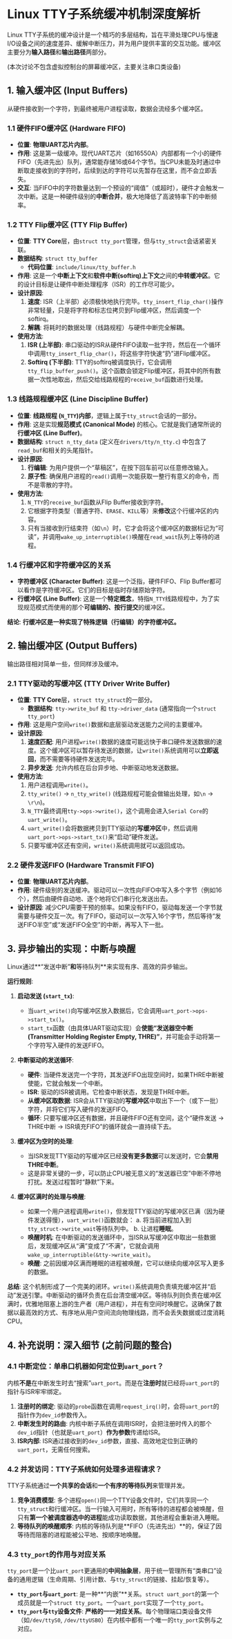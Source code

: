 # Linux TTY子系统缓冲机制深度解析

Linux TTY子系统的缓冲设计是一个精巧的多层结构，旨在平滑处理CPU与慢速I/O设备之间的速度差异、缓解中断压力，并为用户提供丰富的交互功能。缓冲区主要分为**输入路径**和**输出路径**两部分。

(本次讨论不包含虚拟控制台的屏幕缓冲区，主要关注串口类设备)

## 1. 输入缓冲区 (Input Buffers)

从硬件接收到一个字符，到最终被用户进程读取，数据会流经多个缓冲区。

### 1.1 硬件FIFO缓冲区 (Hardware FIFO)

*   **位置**: **物理UART芯片内部**。
*   **作用**: 这是第一级缓冲。现代UART芯片（如16550A）内部都有一个小的硬件FIFO（先进先出）队列，通常能存储16或64个字节。当CPU未能及时通过中断取走接收到的字符时，后续到达的字符可以先暂存在这里，而不会立即丢失。
*   **交互**: 当FIFO中的字符数量达到一个预设的“阈值”（或超时），硬件才会触发一次中断。这是一种硬件级别的**中断合并**，极大地降低了高波特率下的中断频率。

### 1.2 TTY Flip缓冲区 (TTY Flip Buffer)

*   **位置**: **TTY Core**层，由`struct tty_port`管理，但与`tty_struct`会话紧密关联。
*   **数据结构**: `struct tty_buffer`
    *   **代码位置**: `include/linux/tty_buffer.h`
*   **作用**: 这是一个**中断上下文**和**软件中断(softirq)上下文**之间的**中转缓冲区**。它的设计目标是让硬件中断处理程序（ISR）的工作尽可能少。
*   **设计原因**: 
    1.  **速度**: ISR（上半部）必须极快地执行完毕。`tty_insert_flip_char()`操作非常轻量，只是将字符和标志位拷贝到Flip缓冲区，然后调度一个softirq。
    2.  **解耦**: 将耗时的数据处理（线路规程）与硬件中断完全解耦。
*   **使用方法**: 
    1.  **ISR (上半部)**: 串口驱动的ISR从硬件FIFO读取一批字符，然后在一个循环中调用`tty_insert_flip_char()`，将这些字符快速“扔”进Flip缓冲区。
    2.  **Softirq (下半部)**: TTY的softirq被调度执行，它会调用`tty_flip_buffer_push()`。这个函数会锁定Flip缓冲区，将其中的所有数据一次性地取出，然后交给线路规程的`receive_buf`函数进行处理。

### 1.3 线路规程缓冲区 (Line Discipline Buffer)

*   **位置**: **线路规程 (`N_TTY`)内部**，逻辑上属于`tty_struct`会话的一部分。
*   **作用**: 这是实现**规范模式 (Canonical Mode)** 的核心。它就是我们通常所说的**行缓冲区 (Line Buffer)**。
*   **数据结构**: `struct n_tty_data` (定义在`drivers/tty/n_tty.c`) 中包含了`read_buf`和相关的头尾指针。
*   **设计原因**: 
    1.  **行编辑**: 为用户提供一个“草稿区”，在按下回车前可以任意修改输入。
    2.  **原子性**: 确保用户进程的`read()`调用一次能获取一整行有意义的命令，而不是零散的字符。
*   **使用方法**: 
    1.  `N_TTY`的`receive_buf`函数从Flip Buffer接收到字符。
    2.  它根据字符类型（普通字符、`ERASE`、`KILL`等）来**修改**这个行缓冲区的内容。
    3.  只有当接收到行结束符（如`\n`）时，它才会将这个缓冲区的数据标记为“可读”，并调用`wake_up_interruptible()`唤醒在`read_wait`队列上等待的进程。

### 1.4 行缓冲区和字符缓冲区的关系

*   **字符缓冲区 (Character Buffer)**: 这是一个泛指，硬件FIFO、Flip Buffer都可以看作是字符缓冲区。它们的目标是临时存储原始字符。
*   **行缓冲区 (Line Buffer)**: 这是一个**特定概念**，特指`N_TTY`线路规程中，为了实现规范模式而使用的那个**可编辑的、按行提交**的缓冲区。

**结论**: **行缓冲区是一种实现了特殊逻辑（行编辑）的字符缓冲区。**

## 2. 输出缓冲区 (Output Buffers)

输出路径相对简单一些，但同样涉及缓冲。

### 2.1 TTY驱动的写缓冲区 (TTY Driver Write Buffer)

*   **位置**: **TTY Core**层，`struct tty_struct`的一部分。
    *   **数据结构**: `tty->write_buf` 和 `tty->driver_data` (通常指向一个`struct tty_port`)
*   **作用**: 这是用户空间`write()`数据和底层驱动发送能力之间的主要缓冲。
*   **设计原因**: 
    1.  **速度匹配**: 用户进程`write()`数据的速度可能远快于串口硬件发送数据的速度。这个缓冲区可以暂存待发送的数据，让`write()`系统调用可以**立即返回**，而不需要等待硬件发送完毕。
    2.  **异步发送**: 允许内核在后台异步地、中断驱动地发送数据。
*   **使用方法**: 
    1.  用户进程调用`write()`。
    2.  `tty_write()` -> `n_tty_write()` (线路规程可能会做输出处理，如`\n` -> `\r\n`)。
    3.  `N_TTY`最终调用`tty->ops->write()`，这个调用会进入`Serial Core`的`uart_write()`。
    4.  `uart_write()`会将数据拷贝到TTY驱动的**写缓冲区**中，然后调用`uart_port->ops->start_tx()`来“启动”硬件发送。
    5.  只要写缓冲区还有空间，`write()`系统调用就可以返回成功。

### 2.2 硬件发送FIFO (Hardware Transmit FIFO)

*   **位置**: **物理UART芯片内部**。
*   **作用**: 硬件级别的发送缓冲。驱动可以一次性向FIFO中写入多个字节（例如16个），然后由硬件自动地、逐个地将它们串行化发送出去。
*   **设计原因**: 减少CPU需要干预的频率。如果没有FIFO，驱动每发送一个字节就需要与硬件交互一次。有了FIFO，驱动可以一次写入16个字节，然后等待“发送FIFO半空”或“发送FIFO全空”的中断，再写入下一批。

## 3. 异步输出的实现：中断与唤醒

Linux通过**“发送中断”**和**等待队列**来实现有序、高效的异步输出。

**运行规则**:

1.  **启动发送 (`start_tx`)**:
    *   当`uart_write()`向写缓冲区放入数据后，它会调用`uart_port->ops->start_tx()`。
    *   `start_tx`函数（由具体UART驱动实现）会**使能“发送器空中断 (Transmitter Holding Register Empty, THRE)”**，并可能会手动将第一个字符写入硬件的发送FIFO。

2.  **中断驱动的发送循环**:
    *   **硬件**: 当硬件发送完一个字符，其发送FIFO出现空间时，如果THRE中断被使能，它就会触发一个中断。
    *   **ISR**: 驱动的ISR被调用。它检查中断状态，发现是THRE中断。
    *   **从缓冲区取数据**: ISR会从TTY驱动的**写缓冲区**中取出下一个（或下一批）字符，并将它们写入硬件的发送FIFO。
    *   **循环**: 只要写缓冲区还有数据，并且硬件FIFO还有空间，这个“硬件发送 -> THRE中断 -> ISR填充FIFO”的循环就会一直持续下去。

3.  **缓冲区为空时的处理**:
    *   当ISR发现TTY驱动的写缓冲区已经**没有更多数据**可以发送时，它会**禁用THRE中断**。
    *   这是非常关键的一步，可以防止CPU被无意义的“发送器已空”中断不停地打扰。发送过程暂时“静默”下来。

4.  **缓冲区满时的处理与唤醒**:
    *   如果一个用户进程调用`write()`，但发现TTY驱动的写缓冲区已满（因为硬件发送得慢），`uart_write()`函数就会：
        a.  将当前进程加入到`tty_struct->write_wait`等待队列中。
        b.  让进程**睡眠**。
    *   **唤醒时机**: 在中断驱动的发送循环中，当ISR从写缓冲区中取出一些数据后，发现缓冲区从“满”变成了“不满”，它就会调用`wake_up_interruptible(&tty->write_wait)`。
    *   **唤醒**: 之前因缓冲区满而睡眠的进程被唤醒，它可以继续向缓冲区写入更多的数据。

**总结**:
这个机制形成了一个完美的闭环。`write()`系统调用负责填充缓冲区并“启动”发送引擎。中断驱动的循环负责在后台清空缓冲区。等待队列则负责在缓冲区满时，优雅地阻塞上游的生产者（用户进程），并在有空间时唤醒它。这确保了数据以最高效的方式、有序地从用户空间流向物理线路，而不会丢失数据或过度消耗CPU。

## 4. 补充说明：深入细节 (之前问题的整合)

### 4.1 中断定位：单串口机器如何定位到`uart_port`？

内核**不是**在中断发生时去“搜索”`uart_port`。而是在**注册时**就已经将`uart_port`的指针与ISR牢牢绑定。

1.  **注册时的绑定**: 驱动的`probe`函数在调用`request_irq()`时，会将`uart_port`的指针作为`dev_id`参数传入。
2.  **中断发生时的路由**: 内核中断子系统在调用ISR时，会把注册时传入的那个`dev_id`指针（也就是`uart_port`）**作为参数**传递给ISR。
3.  **ISR内部**: ISR通过接收到的`dev_id`参数，直接、高效地定位到正确的`uart_port`，无需任何搜索。

### 4.2 并发访问：TTY子系统如何处理多进程请求？

TTY子系统通过**一个共享的会话**和**一个有序的等待队列**来管理并发。

1.  **竞争消费模型**: 多个进程`open()`同一个TTY设备文件时，它们共享同一个`tty_struct`和行缓冲区。当一行输入可用时，所有等待的进程都会被唤醒，但只有**第一个被调度器选中的进程**能成功读取数据，其他进程会重新进入睡眠。
2.  **等待队列的唤醒顺序**: 内核的等待队列是**FIFO（先进先出）**的，保证了因等待而阻塞的进程能被公平地、按顺序地唤醒。

### 4.3 `tty_port`的作用与对应关系

`tty_port`是一个比`uart_port`更通用的**中间抽象层**，用于统一管理所有“类串口”设备的通用逻辑（生命周期、引用计数、与`tty_struct`的链接、挂起/恢复等）。

*   **`tty_port`与`uart_port`**: 是一种**“内嵌”**关系。`struct uart_port`的第一个成员就是一个`struct tty_port`。一个`uart_port`实现了一个`tty_port`。
*   **`tty_port`与`tty`设备文件**: **严格的一一对应关系**。每个物理端口类设备文件（如`/dev/ttyS0`, `/dev/ttyUSB0`）在内核中都有一个唯一的`tty_port`实例与之对应。

